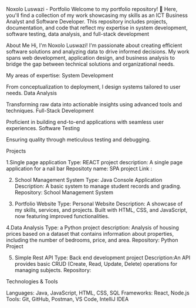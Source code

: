 Noxolo Luswazi - Portfolio
Welcome to my portfolio repository! 🚀
Here, you'll find a collection of my work showcasing my skills as an ICT Business Analyst and Software Developer. This repository includes projects, documentation, and code that reflect my expertise in system development, software testing, data analysis, and full-stack development


About Me
Hi, I'm Noxolo Luswazi! I'm passionate about creating efficient software solutions and analyzing data to drive informed decisions. My work spans web development, application design, and business analysis to bridge the gap between technical solutions and organizational needs.



My areas of expertise:
System Development

From conceptualization to deployment, I design systems tailored to user needs.
Data Analysis

Transforming raw data into actionable insights using advanced tools and techniques.
Full-Stack Development

Proficient in building end-to-end applications with seamless user experiences.
Software Testing

Ensuring quality through meticulous testing and debugging.

Projects

1.Single page application
Type: REACT project
description: A single page application for a nail bar
Repositoty name: SPA project
Link :

2. School Management System
Type: Java Console Application
Description: A basic system to manage student records and grading.
Repository: School Management System
 

4. Portfolio Website
Type: Personal Website
Description: A showcase of my skills, services, and projects. Built with HTML, CSS, and JavaScript, now featuring improved functionalities.
   

4.Data Analysis
Type: a Python project
description: Analysis of housing prices based on a dataset that contains information about properties, including the number of bedrooms, price, and area.
Repository: Python Project


5. Simple Rest API
   Type: Back end development project
   Description:An API provides basic CRUD (Create, Read, Update, Delete) operations for managing subjects.
   Repository:
   


 Technologies & Tools
 
Languages: Java, JavaScript, HTML, CSS, SQL
Frameworks: React, Node.js
Tools: Git, GitHub, Postman, VS Code, IntelliJ IDEA


